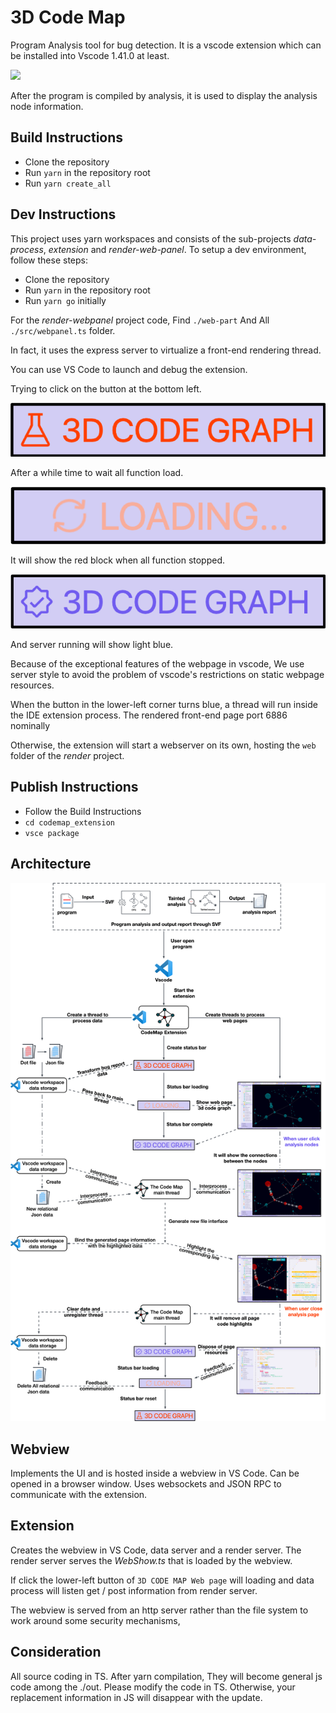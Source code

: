 # 3D Code Map

Program Analysis tool for bug detection.
It is a vscode extension which can be installed into Vscode 1.41.0 at least.

![](https://github.com/SVF-tools/WebSVF/blob/master/src/codemap_extension/images/demo.gif)

After the program is compiled by analysis, it is used to display the analysis node information.

## Build Instructions

-   Clone the repository
-   Run `yarn` in the repository root
-   Run `yarn create_all`

## Dev Instructions

This project uses yarn workspaces and consists of the sub-projects _data-process_, _extension_ and _render-web-panel_.
To setup a dev environment, follow these steps:

-   Clone the repository
-   Run `yarn` in the repository root
-   Run `yarn go` initially

For the _render-webpanel_ project code,
Find `./web-part` And All `./src/webpanel.ts` folder.

In fact, it uses the express server to virtualize a front-end rendering thread.

You can use VS Code to launch and debug the extension.

Trying to click on the button at the bottom left.

![](https://github.com/SVF-tools/WebSVF/blob/master/src/codemap_extension/images/red.png)

After a while time to wait all function load.

![](https://github.com/SVF-tools/WebSVF/blob/master/src/codemap_extension/images/load.png)

It will show the red block when all function stopped.

![](https://github.com/SVF-tools/WebSVF/blob/master/src/codemap_extension/images/blue.png)

And server running will show light blue.

Because of the exceptional features of the webpage in vscode, We use server style to avoid the problem of vscode's restrictions on static webpage resources.

When the button in the lower-left corner turns blue, a thread will run inside the IDE extension process. The rendered front-end page port 6886 nominally

Otherwise, the extension will start a webserver on its own, hosting the `web` folder of the _render_ project.

## Publish Instructions

-   Follow the Build Instructions
-   `cd codemap_extension`
-   `vsce package`

## Architecture

![](https://github.com/SVF-tools/WebSVF/blob/master/src/codemap_extension/images/codemap_flowchart.png)

## Webview

Implements the UI and is hosted inside a webview in VS Code.
Can be opened in a browser window.
Uses websockets and JSON RPC to communicate with the extension.

## Extension

Creates the webview in VS Code, data server and a render server.
The render server serves the _WebShow.ts_ that is loaded by the webview.

If click the lower-left button of `3D CODE MAP Web page` will loading and data process will listen get / post information from render server.

The webview is served from an http server rather than the file system to work around some security mechanisms,

## Consideration

All source coding in TS. After yarn compilation, They will become general js code among the ./out. Please modify the code in TS. Otherwise, your replacement information in JS will disappear with the update.
